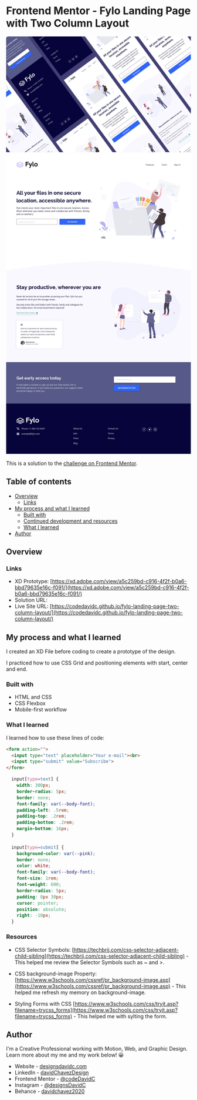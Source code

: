 # Frontend Mentor - Fylo Landing Page with Two Column Layout

![Mobile version stacked](./design/mobile-stacked.jpg)
![Web design layout of front end mentor QR Code Component Solution](./design/desktop-design.jpg)

This is a solution to the [challenge on Frontend Mentor](https://www.frontendmentor.io/challenges/).

## Table of contents

- [Overview](#overview)
  - [Links](#links)
- [My process and what I learned](#my-process-and-what-i-learned)
  - [Built with](#built-with)
  - [Continued development and resources](#continued-development-and-resources)
  - [What I learned](#what-i-learned)
- [Author](#author)


## Overview

### Links

- XD Prototype: [https://xd.adobe.com/view/a5c259bd-c916-4f2f-b0a6-bbd79635e16c-f091/](https://xd.adobe.com/view/a5c259bd-c916-4f2f-b0a6-bbd79635e16c-f091/)
- Solution URL: []()
- Live Site URL: [https://codedavidc.github.io/fylo-landing-page-two-column-layout/](https://codedavidc.github.io/fylo-landing-page-two-column-layout/)


## My process and what I learned

I created an XD File before coding to create a prototype of the design.

I practiced how to use CSS Grid and positioning elements with start, center and end.


### Built with

- HTML and CSS
- CSS Flexbox
- Mobile-first workflow


### What I learned

I learned how to use these lines of code:

```html
<form action="">
  <input type="text" placeholder="Your e-mail"><br>
  <input type="submit" value="Subscribe">
</form>
```
```css
  input[type=text] {
    width: 300px;
    border-radius: 5px;
    border: none;
    font-family: var(--body-font);
    padding-left: .5rem;
    padding-top: .2rem;
    padding-bottom: .2rem;
    margin-bottom: 16px;
  }

  input[type=submit] {
    background-color: var(--pink);
    border: none;
    color: white;
    font-family: var(--body-font);
    font-size: 1rem;
    font-weight: 600;
    border-radius: 5px;
    padding: 8px 30px;
    cursor: pointer;
    position: absolute;
    right: -10px;
  }
```


### Resources

- CSS Selector Symbols: [https://techbrij.com/css-selector-adjacent-child-sibling](https://techbrij.com/css-selector-adjacent-child-sibling) - This helped me review the Selector Symbols such as ~ and >.

- CSS background-image Property: [https://www.w3schools.com/cssref/pr_background-image.asp](https://www.w3schools.com/cssref/pr_background-image.asp) - This helped me refresh my memory on background-image.

- Styling Forms with CSS [https://www.w3schools.com/css/tryit.asp?filename=trycss_forms](https://www.w3schools.com/css/tryit.asp?filename=trycss_forms) - This helped me with sylting the form.

## Author

I'm a Creative Professional working with Motion, Web, and Graphic Design. 
Learn more about my me and my work below! 😀

- Website - [designsdavidc.com](https://www.designsdavidc.com)
- LinkedIn - [davidChavezDesign](https://www.linkedin.com/in/davidchavezdesign/)
- Frontend Mentor - [@codeDavidC](https://www.frontendmentor.io/profile/codeDavidC)
- Instagram - [@designsDavidC](https://www.instagram.com/designsdavidc/)
- Behance - [davidchavez2020](https://www.behance.net/davidchavez2020)
